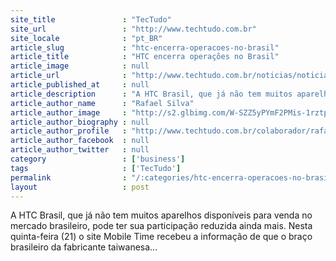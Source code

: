 ```yaml
---
site_title               : "TecTudo"
site_url                 : "http://www.techtudo.com.br"
site_locale              : "pt_BR"
article_slug             : "htc-encerra-operacoes-no-brasil"
article_title            : "HTC encerra operações no Brasil"
article_image            : null
article_url              : "http://www.techtudo.com.br/noticias/noticia/2012/06/htc-encerra-operacoes-no-brasil.html"
article_published_at     : null
article_description      : "A HTC Brasil, que já não tem muitos aparelhos disponíveis para venda no mercado brasileiro, pode ter sua participação reduzida ainda mais. Nesta quinta-feira (21) o site Mobile Time recebeu a informação de que o braço brasileiro da fabricante taiwanesa..."
article_author_name      : "Rafael Silva"
article_author_image     : "http://s2.glbimg.com/W-SZZ5yPYmF2PMis-1rztplAXAI=/30x30/s2.glbimg.com/Qwk1F19fdspKvf7rHmY9NsBLm-8=/140x140/s.glbimg.com/po/tt2/f/original/2013/11/12/thumb3_1.png"
article_author_biography : null
article_author_profile   : "http://www.techtudo.com.br/colaborador/rafael-silva.html"
article_author_facebook  : null
article_author_twitter   : null
category                 : ['business']
tags                     : ['TecTudo']
permalink                : "/:categories/htc-encerra-operacoes-no-brasil/"
layout                   : post
---
```


A HTC Brasil, que já não tem muitos aparelhos disponíveis para venda no mercado brasileiro, pode ter sua participação reduzida ainda mais. Nesta quinta-feira (21) o site Mobile Time recebeu a informação de que o braço brasileiro da fabricante taiwanesa...
